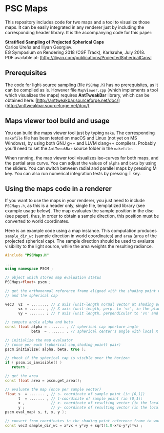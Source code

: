 # PSC Maps

This repository includes code for two maps and a tool to visualize those maps. It can be easily integrated in any renderer just by including the corresponding header library. It is the accompanying code for this paper:

**Stratified Sampling of Projected Spherical Caps**  
Carlos Ureña and Iliyan Georgiev.  
EG Symposium on Rendering 2018 (CGF Track), Karlsruhe, July 2018.  
PDF available at: [http://iliyan.com/publications/ProjectedSphericalCaps]  

## Prerequisites

The code for light-source sampling (file `PSCMap.h`) has no prerequisites, as it can be compiled as is. However file `MapViewer.cpp`  (which implements a tool which visualizes the maps) requires **AntTweakBar** library, which can be obtained here: [http://anttweakbar.sourceforge.net/doc/](http://anttweakbar.sourceforge.net/doc/)

## Maps viewer tool build and usage

You can build the maps viewer tool just by typing  `make`. The corresponding `makefile` file has been tested on macOS and Linux (not yet on MS Windows), by using both GNU g++ and LLVM clang++ compilers.
Probably you'll need to set the `AntTweakBar` source folder in the `makefile`.

When running, the map viewer tool visualizes iso-curves for both maps, and the partial area curve. You can adjust the values of `alpha` and `beta` by using the sliders. You can switch between radial and parallel maps by pressing M key. You can also run numerical integration tests by pressing T key.

## Using the maps code in a renderer

If you want to use the maps in your renderer, you just need to include `PSCMaps.h`, as this is a header only, single file, templatized library (see example usage below). The map evaluates the sample position in the disc (see paper), thus, in order to obtain a sample direction, this position must be converted to world coordinates.

Here is an example code using a map instance. This computation produces `sample_dir_wc` (sample direction in world coordinates) and `area` (area of the projected spherical cap). The sample direction should be used to evaluate visibility to the light source, while the area weights the resulting radiance.

```C++
#include "PSCMaps.H"

....
using namespace PSCM ;

// object which stores map evaluation status
PSCMaps<float> pscm ;

// get the orthonormal reference frame aligned with the shading point normal
// and the spherical cap

vec3  vz  = ......., // Z axis (unit-length normal vector at shading point)
      vx = ....... , // X axis (unit-length, perp. to 'vz', in the plane of 'n' and the vector to cap center)
      vy = ....... ; // Y axis (unit length, perpendicular to 'vx' and 'vz')

// compute angle alpha and beta
const float alpha = ....... , // spherical cap aperture angle
            beta  = ....... , // spherical center's angle with local X axis

// initialize the map evaluator
// (once per each (spherical cap,shading point) pair)
pscm.initialize( alpha, beta, true );

// check if the spherical cap is visible over the horizon
if ( pscm.is_invisible() )
   return ;  

// get the area
const float area = pscm.get_area();

// evaluate the map (once per sample vector)
float s  = ....... , // s- coordinate of sample point (in [0,1])
      t  = ....... , // t-coordinate of sample point (in [0,1])
      x ,            // x- coordinate of resulting vector (in the local frame)
      y ;            // y- coordinate of resulting vector (in the local frame)
pscm.eval_map( s, t, x, y );

// convert from coordinates in the shading point reference frame to world coordinates
const vec3 sample_dir_wc = x*vx + y*vy + sqrt(1.0-x*x-y*y)*vz ;

```
